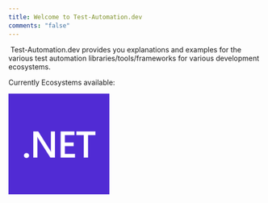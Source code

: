 ```yaml
---
title: Welcome to Test-Automation.dev
comments: "false"
---
```


 Test-Automation.dev provides you explanations and examples for the various test automation libraries/tools/frameworks for various development ecosystems.

Currently Ecosystems available:

<a href="/DotNET/"><img src="_attachments\dotnet-logo.svg" width="200" alt=".NET"></a>

